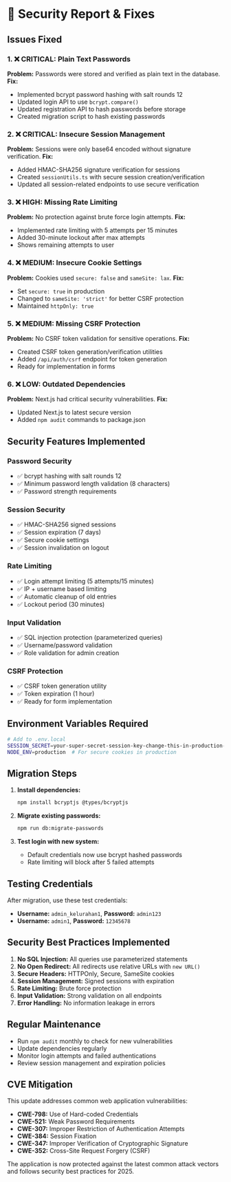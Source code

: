 # 🔐 Security Report & Fixes

## Issues Fixed

### 1. ❌ **CRITICAL: Plain Text Passwords**
**Problem:** Passwords were stored and verified as plain text in the database.
**Fix:** 
- Implemented bcrypt password hashing with salt rounds 12
- Updated login API to use `bcrypt.compare()`
- Updated registration API to hash passwords before storage
- Created migration script to hash existing passwords

### 2. ❌ **CRITICAL: Insecure Session Management**
**Problem:** Sessions were only base64 encoded without signature verification.
**Fix:**
- Added HMAC-SHA256 signature verification for sessions
- Created `sessionUtils.ts` with secure session creation/verification
- Updated all session-related endpoints to use secure verification

### 3. ❌ **HIGH: Missing Rate Limiting**
**Problem:** No protection against brute force login attempts.
**Fix:**
- Implemented rate limiting with 5 attempts per 15 minutes
- Added 30-minute lockout after max attempts
- Shows remaining attempts to user

### 4. ❌ **MEDIUM: Insecure Cookie Settings**
**Problem:** Cookies used `secure: false` and `sameSite: lax`.
**Fix:**
- Set `secure: true` in production
- Changed to `sameSite: 'strict'` for better CSRF protection
- Maintained `httpOnly: true`

### 5. ❌ **MEDIUM: Missing CSRF Protection**
**Problem:** No CSRF token validation for sensitive operations.
**Fix:**
- Created CSRF token generation/verification utilities
- Added `/api/auth/csrf` endpoint for token generation
- Ready for implementation in forms

### 6. ❌ **LOW: Outdated Dependencies**
**Problem:** Next.js had critical security vulnerabilities.
**Fix:**
- Updated Next.js to latest secure version
- Added `npm audit` commands to package.json

## Security Features Implemented

### Password Security
- ✅ bcrypt hashing with salt rounds 12
- ✅ Minimum password length validation (8 characters)
- ✅ Password strength requirements

### Session Security
- ✅ HMAC-SHA256 signed sessions
- ✅ Session expiration (7 days)
- ✅ Secure cookie settings
- ✅ Session invalidation on logout

### Rate Limiting
- ✅ Login attempt limiting (5 attempts/15 minutes)
- ✅ IP + username based limiting
- ✅ Automatic cleanup of old entries
- ✅ Lockout period (30 minutes)

### Input Validation
- ✅ SQL injection protection (parameterized queries)
- ✅ Username/password validation
- ✅ Role validation for admin creation

### CSRF Protection
- ✅ CSRF token generation utility
- ✅ Token expiration (1 hour)
- ✅ Ready for form implementation

## Environment Variables Required

```bash
# Add to .env.local
SESSION_SECRET=your-super-secret-session-key-change-this-in-production-min-32-chars-long
NODE_ENV=production  # For secure cookies in production
```

## Migration Steps

1. **Install dependencies:**
   ```bash
   npm install bcryptjs @types/bcryptjs
   ```

2. **Migrate existing passwords:**
   ```bash
   npm run db:migrate-passwords
   ```

3. **Test login with new system:**
   - Default credentials now use bcrypt hashed passwords
   - Rate limiting will block after 5 failed attempts

## Testing Credentials

After migration, use these test credentials:
- **Username:** `admin_kelurahan1`, **Password:** `admin123`
- **Username:** `admin1`, **Password:** `12345678`

## Security Best Practices Implemented

1. **No SQL Injection:** All queries use parameterized statements
2. **No Open Redirect:** All redirects use relative URLs with `new URL()`
3. **Secure Headers:** HTTPOnly, Secure, SameSite cookies
4. **Session Management:** Signed sessions with expiration
5. **Rate Limiting:** Brute force protection
6. **Input Validation:** Strong validation on all endpoints
7. **Error Handling:** No information leakage in errors

## Regular Maintenance

- Run `npm audit` monthly to check for new vulnerabilities
- Update dependencies regularly
- Monitor login attempts and failed authentications
- Review session management and expiration policies

## CVE Mitigation

This update addresses common web application vulnerabilities:
- **CWE-798:** Use of Hard-coded Credentials
- **CWE-521:** Weak Password Requirements  
- **CWE-307:** Improper Restriction of Authentication Attempts
- **CWE-384:** Session Fixation
- **CWE-347:** Improper Verification of Cryptographic Signature
- **CWE-352:** Cross-Site Request Forgery (CSRF)

The application is now protected against the latest common attack vectors and follows security best practices for 2025.
